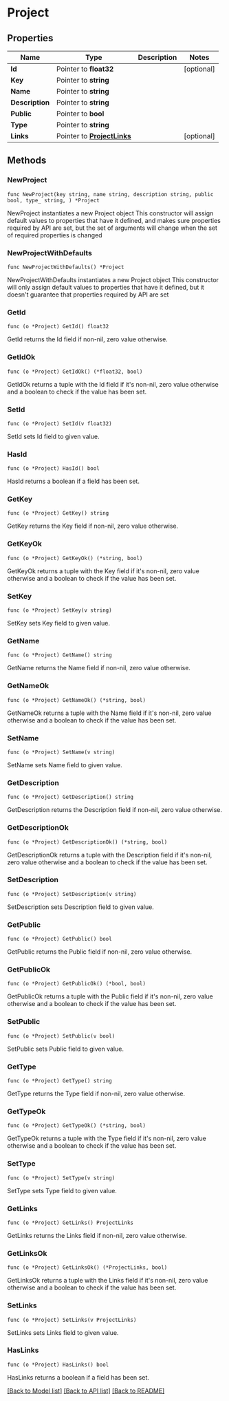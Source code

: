 # Project

## Properties

Name | Type | Description | Notes
------------ | ------------- | ------------- | -------------
**Id** | Pointer to **float32** |  | [optional] 
**Key** | Pointer to **string** |  | 
**Name** | Pointer to **string** |  | 
**Description** | Pointer to **string** |  | 
**Public** | Pointer to **bool** |  | 
**Type** | Pointer to **string** |  | 
**Links** | Pointer to [**ProjectLinks**](project_links.md) |  | [optional] 

## Methods

### NewProject

`func NewProject(key string, name string, description string, public bool, type_ string, ) *Project`

NewProject instantiates a new Project object
This constructor will assign default values to properties that have it defined,
and makes sure properties required by API are set, but the set of arguments
will change when the set of required properties is changed

### NewProjectWithDefaults

`func NewProjectWithDefaults() *Project`

NewProjectWithDefaults instantiates a new Project object
This constructor will only assign default values to properties that have it defined,
but it doesn't guarantee that properties required by API are set

### GetId

`func (o *Project) GetId() float32`

GetId returns the Id field if non-nil, zero value otherwise.

### GetIdOk

`func (o *Project) GetIdOk() (*float32, bool)`

GetIdOk returns a tuple with the Id field if it's non-nil, zero value otherwise
and a boolean to check if the value has been set.

### SetId

`func (o *Project) SetId(v float32)`

SetId sets Id field to given value.

### HasId

`func (o *Project) HasId() bool`

HasId returns a boolean if a field has been set.

### GetKey

`func (o *Project) GetKey() string`

GetKey returns the Key field if non-nil, zero value otherwise.

### GetKeyOk

`func (o *Project) GetKeyOk() (*string, bool)`

GetKeyOk returns a tuple with the Key field if it's non-nil, zero value otherwise
and a boolean to check if the value has been set.

### SetKey

`func (o *Project) SetKey(v string)`

SetKey sets Key field to given value.


### GetName

`func (o *Project) GetName() string`

GetName returns the Name field if non-nil, zero value otherwise.

### GetNameOk

`func (o *Project) GetNameOk() (*string, bool)`

GetNameOk returns a tuple with the Name field if it's non-nil, zero value otherwise
and a boolean to check if the value has been set.

### SetName

`func (o *Project) SetName(v string)`

SetName sets Name field to given value.


### GetDescription

`func (o *Project) GetDescription() string`

GetDescription returns the Description field if non-nil, zero value otherwise.

### GetDescriptionOk

`func (o *Project) GetDescriptionOk() (*string, bool)`

GetDescriptionOk returns a tuple with the Description field if it's non-nil, zero value otherwise
and a boolean to check if the value has been set.

### SetDescription

`func (o *Project) SetDescription(v string)`

SetDescription sets Description field to given value.


### GetPublic

`func (o *Project) GetPublic() bool`

GetPublic returns the Public field if non-nil, zero value otherwise.

### GetPublicOk

`func (o *Project) GetPublicOk() (*bool, bool)`

GetPublicOk returns a tuple with the Public field if it's non-nil, zero value otherwise
and a boolean to check if the value has been set.

### SetPublic

`func (o *Project) SetPublic(v bool)`

SetPublic sets Public field to given value.


### GetType

`func (o *Project) GetType() string`

GetType returns the Type field if non-nil, zero value otherwise.

### GetTypeOk

`func (o *Project) GetTypeOk() (*string, bool)`

GetTypeOk returns a tuple with the Type field if it's non-nil, zero value otherwise
and a boolean to check if the value has been set.

### SetType

`func (o *Project) SetType(v string)`

SetType sets Type field to given value.


### GetLinks

`func (o *Project) GetLinks() ProjectLinks`

GetLinks returns the Links field if non-nil, zero value otherwise.

### GetLinksOk

`func (o *Project) GetLinksOk() (*ProjectLinks, bool)`

GetLinksOk returns a tuple with the Links field if it's non-nil, zero value otherwise
and a boolean to check if the value has been set.

### SetLinks

`func (o *Project) SetLinks(v ProjectLinks)`

SetLinks sets Links field to given value.

### HasLinks

`func (o *Project) HasLinks() bool`

HasLinks returns a boolean if a field has been set.


[[Back to Model list]](../README.md#documentation-for-models) [[Back to API list]](../README.md#documentation-for-api-endpoints) [[Back to README]](../README.md)


